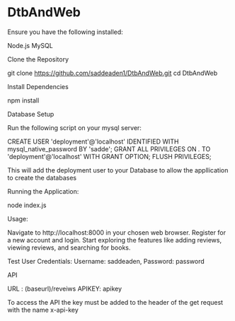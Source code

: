 # DtbAndWeb

Ensure you have the following installed:

Node.js
MySQL

Clone the Repository

git clone https://github.com/saddeaden1/DtbAndWeb.git
cd DtbAndWeb

Install Dependencies

npm install

Database Setup

Run the following script on your mysql server:

CREATE USER 'deployment'@'localhost' IDENTIFIED WITH mysql_native_password BY 'sadde';
GRANT ALL PRIVILEGES ON *.* TO 'deployment'@'localhost' WITH GRANT OPTION;
FLUSH PRIVILEGES;

This will add the deployment user to your Database to allow the appllication to create the databases

Running the Application:

node index.js

Usage:

Navigate to http://localhost:8000 in your chosen web browser.
Register for a new account and login.
Start exploring the features like adding reviews, viewing reviews, and searching for books.

Test User Credentials: Username: saddeaden, Password: password

API

URL : (baseurl)/reveiws
APIKEY: apikey

To access the API the key must be added to the header of the get request with the name x-api-key